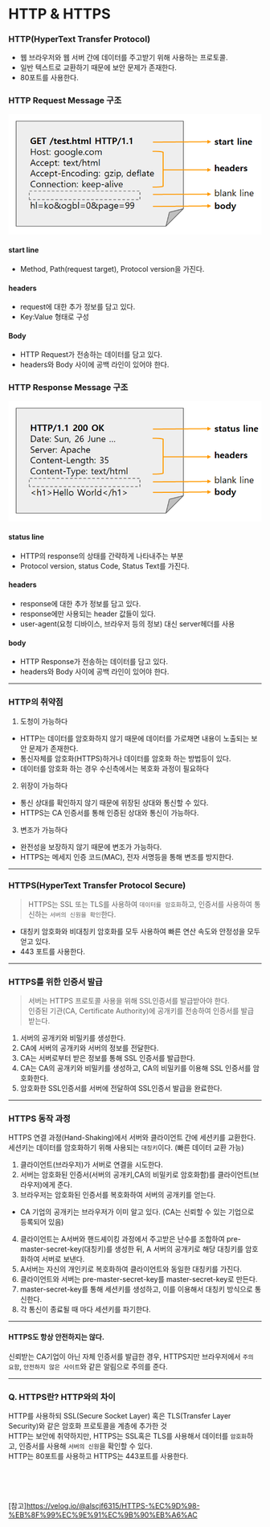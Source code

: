 # HTTP & HTTPS
### HTTP(HyperText Transfer Protocol)
- 웹 브라우저와 웹 서버 간에 데이터를 주고받기 위해 사용하는 프로토콜. <br>
- 일반 텍스트로 교환하기 때문에 보안 문제가 존재한다.
- 80포트를 사용한다.

### HTTP Request Message 구조
![HTTP Request Message의 구조](./image.png)
#### start line
- Method, Path(request target), Protocol version을 가진다.
#### headers
- request에 대한 추가 정보를 담고 있다.
- Key:Value 형태로 구성
#### Body
- HTTP Request가 전송하는 데이터를 담고 있다.
- headers와 Body 사이에 공백 라인이 있어야 한다.

### HTTP Response Message 구조
![HTTP REsponse Message의 구조](image2.png)
#### status line
- HTTP의 response의 상태를 간략하게 나타내주는 부분
- Protocol version, status Code, Status Text를 가진다.
#### headers
- response에 대한 추가 정보를 담고 있다.
- response에만 사용되는 header 값들이 있다.
- user-agent(요청 디바이스, 브라우저 등의 정보) 대신 server헤더를 사용 
#### body
- HTTP Response가 전송하는 데이터를 담고 있다.
- headers와 Body 사이에 공백 라인이 있어야 한다.
 <hr>

### HTTP의 취약점
1. 도청이 가능하다
- HTTP는 데이터를 암호화하지 않기 때문에 데이터를 가로채면 내용이 노출되는 보안 문제가 존재한다.
- 통신자체를 암호화(HTTPS)하거나 데이터를 암호화 하는 방법등이 있다.
- 데이터를 암호화 하는 경우 수신측에서는 복호화 과정이 필요하다
2. 위장이 가능하다
- 통신 상대를 확인하지 않기 때문에 위장된 상대와 통신할 수 있다.
- HTTPS는 CA 인증서를 통해 인증된 상대와 통신이 가능하다.
3. 변조가 가능하다
- 완전성을 보장하지 않기 때문에 변조가 가능하다.
- HTTPS는 메세지 인증 코드(MAC), 전자 서명등을 통해 변조를 방지한다.

<hr>


### HTTPS(HyperText Transfer Protocol Secure)
> HTTPS는 SSL 또는 TLS를 사용하여 `데이터를 암호화`하고, 인증서를 사용하여 통신하는 `서버의 신원을 확인`한다.

- 대칭키 암호화와 비대칭키 암호화를 모두 사용하여 빠른 연산 속도와 안정성을 모두 얻고 있다.<br>
- 443 포트를 사용한다.
<hr>

### HTTPS를 위한 인증서 발급
> 서버는 HTTPS 프로토콜 사용을 위해 SSL인증서를 발급받아야 한다. <br>
인증된 기관(CA, Certificate Authority)에 공개키를 전송하여 인증서를 발급 받는다.

1. 서버의 공개키와 비밀키를 생성한다.
2. CA에 서버의 공개키와 서버의 정보를 전달한다.
3. CA는 서버로부터 받은 정보를 통해 SSL 인증서를 발급한다.
4. CA는 CA의 공개키와 비밀키를 생성하고, CA의 비밀키를 이용해 SSL 인증서를 암호화한다.
5. 암호화한 SSL인증서를 서버에 전달하여 SSL인증서 발급을 완료한다.
<hr>

### HTTPS 동작 과정
HTTPS 연결 과정(Hand-Shaking)에서 서버와 클라이언트 간에 세션키를 교환한다. <br>
세션키는 데이터를 암호화하기 위해 사용되는 `대칭키`이다. (빠른 데이터 교환 가능)<br>

1. 클라이언트(브라우저)가 서버로 연결을 시도한다.
2. 서버는 암호화된 인증서(서버의 공개키,CA의 비밀키로 암호화함)를 클라이언트(브라우저)에게 준다.
3. 브라우저는 암호화된 인증서를 복호화하여 서버의 공개키를 얻는다.
- CA 기업의 공개키는 브라우저가 이미 알고 있다. (CA는 신뢰할 수 있는 기업으로 등록되어 있음)
4. 클라이언트는 A서버와 핸드셰이킹 과정에서 주고받은 난수를 조합하여 pre-master-secret-key(대칭키)를 생성한 뒤, A 서버의 공개키로 해당 대칭키를 암호화하여 서버로 보낸다.
5. A서버는 자신의 개인키로 복호화하여 클라이언트와 동일한 대칭키를 가진다.
6. 클라이언트와 서버는 pre-master-secret-key를 master-secret-key로 만든다.
7. master-secret-key를 통해 세션키를 생성하고, 이를 이용해서 대칭키 방식으로 통신한다.
8. 각 통신이 종료될 때 마다 세션키를 파기한다.
<hr>


#### HTTPS도 항상 안전하지는 않다. <br>
신뢰받는 CA기업이 아닌 자체 인증서를 발급한 경우, HTTPS지만 브라우저에서 `주의 요함`, `안전하지 않은 사이트`와 같은 알림으로 주의를 준다.
<hr>

### Q. HTTPS란? HTTP와의 차이
HTTP를 사용하되 SSL(Secure Socket Layer) 혹은 TLS(Transfer Layer Security)와 같은 암호화 프로토콜을 계층에 추가한 것 <br>
HTTP는 보안에 취약하지만, HTTPS는 SSL혹은 TLS를 사용해서 데이터를 `암호화`하고, 인증서를 사용해 `서버의 신원`을 확인할 수 있다. <br>
HTTP는 80포트를 사용하고 HTTPS는 443포트를 사용한다.



<br><br><br>

[참고]https://velog.io/@alscjf6315/HTTPS-%EC%9D%98-%EB%8F%99%EC%9E%91%EC%9B%90%EB%A6%AC